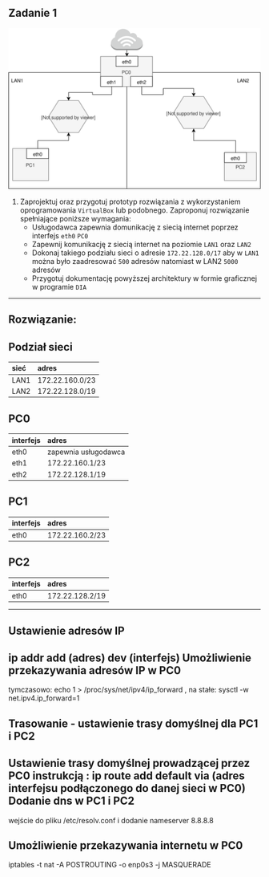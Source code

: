 Zadanie 1
---------

![zadanie 1](zadanie-1.svg)

1. Zaprojektuj oraz przygotuj prototyp rozwiązania z wykorzystaniem oprogramowania ``VirtualBox`` lub podobnego. 
Zaproponuj rozwiązanie spełniające poniższe wymagania:
   * Usługodawca zapewnia domunikację z siecią internet poprzez interfejs ``eth0`` ``PC0``
   * Zapewnij komunikację z siecią internet na poziomie ``LAN1`` oraz ``LAN2``
   * Dokonaj takiego podziału sieci o adresie ``172.22.128.0/17`` aby w ``LAN1`` można było zaadresować ``500`` adresów natomiast w LAN2 ``5000`` adresów    
   * Przygotuj dokumentację powyższej architektury w formie graficznej w programie ``DIA``
---------
Rozwiązanie:
---------
Podział sieci 
-------------
| sieć | adres |
|:-----|:------|
| LAN1 | 172.22.160.0/23 |
| LAN2 | 172.22.128.0/19 |

PC0
---
|  interfejs   | adres  |
|:-------------| :------| 
| eth0 | zapewnia usługodawca |
| eth1 | 172.22.160.1/23  |
| eth2 | 172.22.128.1/19  |

PC1
---
|  interfejs   | adres  |
|:-------------| :------| 
| eth0 | 172.22.160.2/23 |

PC2
---
|  interfejs   | adres  |
|:-------------| :------| 
| eth0 | 172.22.128.2/19 |

--------------
Ustawienie adresów IP 
---
ip addr add (adres) dev (interfejs) 
Umożliwienie przekazywania adresów IP w PC0
---
tymczasowo:  echo 1 > /proc/sys/net/ipv4/ip_forward ,  na stałe: sysctl -w net.ipv4.ip_forward=1

Trasowanie - ustawienie trasy domyślnej dla PC1 i PC2 
---
Ustawienie trasy domyślnej prowadzącej przez PC0 instrukcją : ip route add default via (adres interfejsu podłączonego do danej sieci w PC0) 
Dodanie dns w PC1 i PC2 
---
wejście do pliku /etc/resolv.conf
i dodanie nameserver 8.8.8.8

Umożliwienie przekazywania internetu w PC0
---
iptables -t nat -A POSTROUTING -o enp0s3 -j MASQUERADE



